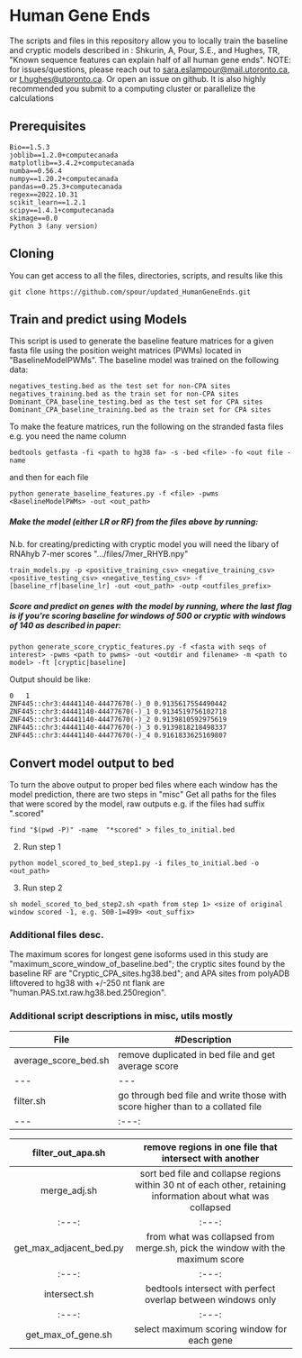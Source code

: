 # Human Gene Ends

The scripts and files in this repository allow you to locally train the baseline and cryptic models described in : Shkurin, A, Pour, S.E., and Hughes, TR, "Known sequence features can explain half of all human gene ends". 
NOTE: for issues/questions, please reach out to sara.eslampour@mail.utoronto.ca, or t.hughes@utoronto.ca. Or open an issue on github. It is also highly recommended you submit to a computing cluster or parallelize the calculations

## Prerequisites
```
Bio==1.5.3
joblib==1.2.0+computecanada
matplotlib==3.4.2+computecanada
numba==0.56.4
numpy==1.20.2+computecanada
pandas==0.25.3+computecanada
regex==2022.10.31
scikit_learn==1.2.1
scipy==1.4.1+computecanada
skimage==0.0
Python 3 (any version)
```

## Cloning
You can get access to all the files, directories, scripts, and results like this
```
git clone https://github.com/spour/updated_HumanGeneEnds.git
```


## Train and predict using Models
This script is used to generate the baseline feature matrices for a given fasta file using the position weight matrices (PWMs) located in "BaselineModelPWMs". The baseline model was trained on the following data:
 ```
 negatives_testing.bed as the test set for non-CPA sites
 negatives_training.bed as the train set for non-CPA sites
 Dominant_CPA_baseline_testing.bed as the test set for CPA sites
 Dominant_CPA_baseline_training.bed as the train set for CPA sites
 ```
To make the feature matrices, run the following on the stranded fasta files e.g. you need the name column
```
bedtools getfasta -fi <path to hg38 fa> -s -bed <file> -fo <out file -name 
```
and then for each file
```
python generate_baseline_features.py -f <file> -pwms <BaselineModelPWMs> -out <out_path>
```
##### Make the model (either LR or RF) from the files above by running:

N.b. for creating/predicting with cryptic model you will need the libary of RNAhyb 7-mer scores ".../files/7mer_RHYB.npy"

```
train_models.py -p <positive_training_csv> <negative_training_csv> <positive_testing_csv> <negative_testing_csv> -f [baseline_rf|baseline_lr] -out <out_path> -outp <outfiles_prefix>
```

##### Score and predict on genes with the model by running, where the last flag is if you're scoring baseline for windows of 500 or cryptic with windows of 140 as described in paper:
```
python generate_score_cryptic_features.py -f <fasta with seqs of interest> -pwms <path to pwms> -out <outdir and filename> -m <path to model> -ft [cryptic|baseline]
```
Output should be like:
```
0	1
ZNF445::chr3:44441140-44477670(-)_0	0.9135617554490442
ZNF445::chr3:44441140-44477670(-)_1	0.9134519756102718
ZNF445::chr3:44441140-44477670(-)_2	0.9139810592975619
ZNF445::chr3:44441140-44477670(-)_3	0.9139818218498337
ZNF445::chr3:44441140-44477670(-)_4	0.9161833625169807
``` 

## Convert model output to bed
To turn the above output to proper bed files where each window has the model prediction, there are two steps in "misc"
Get all paths for the files that were scored by the model, raw outputs e.g. if the files had suffix ".scored"
```
find "$(pwd -P)" -name  "*scored" > files_to_initial.bed
```
2. Run step 1 
```
python model_scored_to_bed_step1.py -i files_to_initial.bed -o <out_path>
```
3. Run step 2
```
sh model_scored_to_bed_step2.sh <path from step 1> <size of original window scored -1, e.g. 500-1=499> <out_suffix>
```

### Additional files desc.
The maximum scores for longest gene isoforms used in this study are "maximum_score_window_of_baseline.bed"; the cryptic sites found by the baseline RF are "Cryptic_CPA_sites.hg38.bed"; and APA sites from polyADB liftovered to hg38 with +/-250 nt flank are "human.PAS.txt.raw.hg38.bed.250region".

### Additional script descriptions in misc, utils mostly
| File | #Description |   
| ---   | --- | 
| average_score_bed.sh | remove duplicated in bed file and get average score | 
| --- | --- | 
| filter.sh | go through bed file and write those with score higher than <x> to a collated file |
| ---   | :---: | 
 
 
 
| filter_out_apa.sh | remove regions in one file that intersect with another | 
| :---:   | :---: | 
| merge_adj.sh | sort bed file and collapse regions within 30 nt of each other, retaining information about what was collapsed  | 
| :---:   | :---: | 
| get_max_adjacent_bed.py  | from what was collapsed from merge.sh, pick the window with the maximum score  | 
| :---:   | :---: | 
| intersect.sh  | bedtools intersect with perfect overlap between windows only  | 
| :---:   | :---: | 
| get_max_of_gene.sh  | select maximum scoring window for each gene  | 
 




